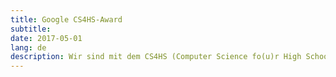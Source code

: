 ```yaml
---
title: Google CS4HS-Award
subtitle:
date: 2017-05-01
lang: de
description: Wir sind mit dem CS4HS (Computer Science fo(u)r High School) Award von Google ausgezeichnet worden. Mit dem Preisgeld werden wir unsere Lernmaterialien und deren Einsatz in den Schulen weiter entwickeln können. [Zum Tweet...](https://twitter.com/Google_CH/status/857948482866487296)
---
```



